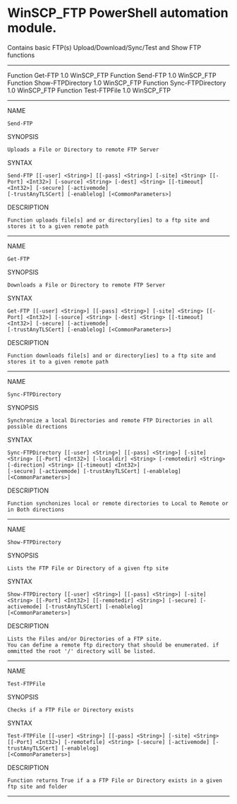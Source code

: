 # WinSCP_FTP PowerShell automation module.

Contains basic FTP(s) Upload/Download/Sync/Test and Show FTP functions
-----------     ----                          -------    ----------
Function        Get-FTP                       1.0        WinSCP_FTP
Function        Send-FTP                      1.0        WinSCP_FTP
Function        Show-FTPDirectory             1.0        WinSCP_FTP
Function        Sync-FTPDirectory             1.0        WinSCP_FTP
Function        Test-FTPFile                  1.0        WinSCP_FTP

----------------------------------------------------------------------------------------------------------------------------------------
NAME
    
    Send-FTP

SYNOPSIS
    
    Uploads a File or Directory to remote FTP Server


SYNTAX
    
    Send-FTP [[-user] <String>] [[-pass] <String>] [-site] <String> [[-Port] <Int32>] [-source] <String> [-dest] <String> [[-timeout] <Int32>] [-secure] [-activemode]
    [-trustAnyTLSCert] [-enablelog] [<CommonParameters>]


DESCRIPTION
    
    Function uploads file[s] and or directory[ies] to a ftp site and stores it to a given remote path

----------------------------------------------------------------------------------------------------------------------------------------

NAME
    
    Get-FTP

SYNOPSIS
    
    Downloads a File or Directory to remote FTP Server


SYNTAX
    
    Get-FTP [[-user] <String>] [[-pass] <String>] [-site] <String> [[-Port] <Int32>] [-source] <String> [-dest] <String> [[-timeout] <Int32>] [-secure] [-activemode]
    [-trustAnyTLSCert] [-enablelog] [<CommonParameters>]


DESCRIPTION
    
    Function downloads file[s] and or directory[ies] to a ftp site and stores it to a given remote path

----------------------------------------------------------------------------------------------------------------------------------------

NAME
    
    Sync-FTPDirectory

SYNOPSIS
    
    Synchronize a local Directories and remote FTP Directories in all possible directions


SYNTAX
    
    Sync-FTPDirectory [[-user] <String>] [[-pass] <String>] [-site] <String> [[-Port] <Int32>] [-localdir] <String> [-remotedir] <String> [-direction] <String> [[-timeout] <Int32>]
    [-secure] [-activemode] [-trustAnyTLSCert] [-enablelog] [<CommonParameters>]


DESCRIPTION
    
    Function synchonizes local or remote directories to Local to Remote or in Both directions

----------------------------------------------------------------------------------------------------------------------------------------

NAME
    
    Show-FTPDirectory

SYNOPSIS
    
    Lists the FTP File or Directory of a given ftp site


SYNTAX
    
    Show-FTPDirectory [[-user] <String>] [[-pass] <String>] [-site] <String> [[-Port] <Int32>] [[-remotedir] <String>] [-secure] [-activemode] [-trustAnyTLSCert] [-enablelog]
    [<CommonParameters>]


DESCRIPTION
    
    Lists the Files and/or Directories of a FTP site.
    You can define a remote ftp directory that should be enumerated. if ommitted the root '/' directory will be listed.

----------------------------------------------------------------------------------------------------------------------------------------

NAME
    
    Test-FTPFile

SYNOPSIS
    
    Checks if a FTP File or Directory exists


SYNTAX
    
    Test-FTPFile [[-user] <String>] [[-pass] <String>] [-site] <String> [[-Port] <Int32>] [-remotefile] <String> [-secure] [-activemode] [-trustAnyTLSCert] [-enablelog]
    [<CommonParameters>]


DESCRIPTION
    
    Function returns True if a a FTP File or Directory exists in a given ftp site and folder

----------------------------------------------------------------------------------------------------------------------------------------
